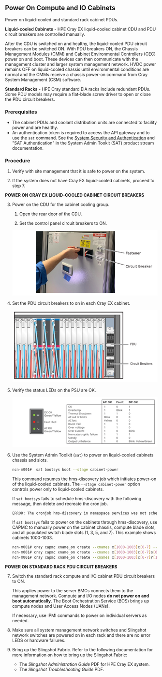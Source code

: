 ## Power On Compute and IO Cabinets

Power on liquid-cooled and standard rack cabinet PDUs.

**Liquid-cooled Cabinets** - HPE Cray EX liquid-cooled cabinet CDU and PDU circuit breakers are controlled manually.

After the CDU is switched on and healthy, the liquid-cooled PDU circuit breakers can be switched ON. With PDU breakers ON, the Chassis Management Modules \(CMM\) and Cabinet Environmental Controllers \(CEC\) power on and boot. These devices can then communicate with the management cluster and larger system management network. HVDC power remains OFF on liquid-cooled chassis until environmental conditions are normal and the CMMs receive a chassis power-on command from Cray System Management \(CSM\) software.

**Standard Racks** - HPE Cray standard EIA racks include redundant PDUs. Some PDU models may require a flat-blade screw driver to open or close the PDU circuit breakers.

### Prerequisites

* The cabinet PDUs and coolant distribution units are connected to facility power and are healthy.
* An authentication token is required to access the API gateway and to use the `sat` command. See the [System Security and Authentication](../security_and_authentication/System_Security_and_Authentication.md) and "SAT Authentication" in the System Admin Tookit (SAT) product stream documentation.

### Procedure

1.  Verify with site management that it is safe to power on the system.

2. If the system does not have Cray EX liquid-cooled cabinets, proceed to step 7.


**POWER ON CRAY EX LIQUID-COOLED CABINET CIRCUIT BREAKERS**

3. Power on the CDU for the cabinet cooling group.

   1.  Open the rear door of the CDU.

   2.  Set the control panel circuit breakers to ON.

   ![CDU Circuit Breakers](../../img/operations/CDU_Circuit_Breakers.png)

4. Set the PDU circuit breakers to on in each Cray EX cabinet.

   ![Liquid-cooled Cabinet PDU](../../img/operations/Liquid_Cooled_Cabinet_PDU.svg)

5. Verify the status LEDs on the PSU are OK.

   ![PSU Status LEDs](../../img/operations/PSU_Status.svg)

6. Use the System Admin Toolkit \(`sat`\) to power on liquid-cooled cabinets chassis and slots.

   ```bash
   ncn-m001#  sat bootsys boot --stage cabinet-power
   ```

   This command resumes the hms-discovery job which initiates power-on of the liquid-cooled cabinets. The `--stage cabinet-power` option controls power only to liquid-cooled cabinets.

   If `sat bootsys` fails to schedule hms-discovery with the following message, then delete and recreate the cron job.

   ```bash
   ERROR: The cronjob hms-discovery in namespace services was not scheduled within expected window after being resumed.
   ```

   If `sat bootsys` fails to power on the cabinets through hms-discovery, use CAPMC to manually power on the cabinet chassis, compute blade slots, and all populated switch blade slots \(1, 3, 5, and 7\). This example shows cabinets 1000-1003.

   ```bash
   ncn-m001# cray capmc xname_on create --xnames x[1000-1003]c[0-7] --format json
   ncn-m001# cray capmc xname_on create --xnames x[1000-1003]c[0-7]s[0-7] --format json
   ncn-m001# cray capmc xname_on create --xnames x[1000-1003]c[0-7]r[1,3,5,7] --format json
   ```

**POWER ON STANDARD RACK PDU CIRCUIT BREAKERS**

7. Switch the standard rack compute and I/O cabinet PDU circuit breakers to ON.

   This applies power to the server BMCs connects them to the management network. Compute and I/O nodes **do not power on and boot automatically**. The Boot Orchestration Service \(BOS\) brings up compute nodes and User Access Nodes \(UANs\).

   If necessary, use IPMI commands to power on individual servers as needed.

8. Make sure all system management network switches and Slingshot network switches are powered on in each rack and there are no error LEDS or hardware failures.

9.  Bring up the Slingshot Fabric.
    Refer to the following documentation for more information on how to bring up the Slingshot Fabric:
    -  The *Slingshot Administration Guide* PDF for HPE Cray EX system.
    -  The *Slingshot Troubleshooting Guide* PDF.
